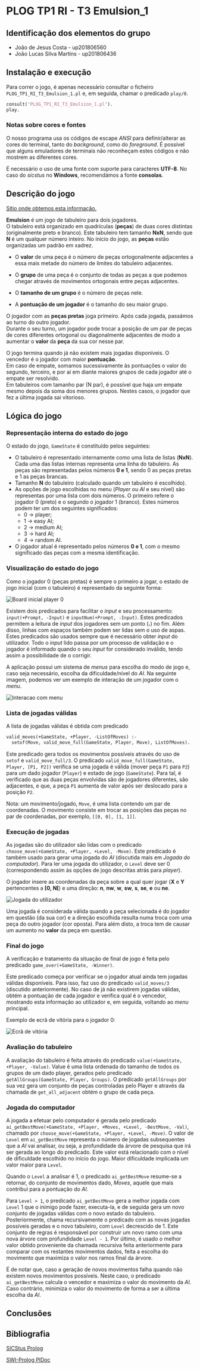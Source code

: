 # PLOG TP1 RI - T3 Emulsion_1

## Identificação dos elementos do grupo

- João de Jesus Costa - up201806560
- João Lucas Silva Martins - up201806436

## Instalação e execução

Para correr o jogo, é apenas necessário consultar o ficheiro `PLOG_TP1_RI_T3_Emulsion_1.pl`
e, em seguida, chamar o predicado `play/0`.

```pl
consult('PLOG_TP1_RI_T3_Emulsion_1.pl').
play.
```

### Notas sobre cores e fontes

O nosso programa usa os códigos de escape _ANSI_ para definir/alterar as cores
do terminal, tanto do _background_, como do _foreground_. É possível que
alguns emuladores de terminais não reconheçam estes códigos e não mostrem as
diferentes cores.

É necessário o uso de uma fonte com suporte para caracteres **UTF-8**. No
caso do _sicstus_ no **Windows**, recomendámos a fonte **consolas**.

## Descrição do jogo

[Sítio onde obtemos esta informação.](https://boardgamegeek.com/boardgame/311851/emulsion)

**Emulsion** é um jogo de tabuleiro para dois jogadores.  
O tabuleiro está organizado em quadrículas (**peças**) de duas cores distintas
(originalmente preto e branco). Este tabuleiro tem tamanho **NxN**, sendo que
**N** é um qualquer número inteiro. No ínicio do jogo, as **peças** estão
organizadas um padrão em xadrez.

- O **valor** de uma peça é o número de peças ortogonalmente adjacentes a essa
  mais metade do número de limites do tabuleiro adjacentes.

- O **grupo** de uma peça é o conjunto de todas as peças a que podemos chegar
  através de movimentos ortogonais entre peças adjacentes.

- O **tamanho de um grupo** é o número de peças nele.

- A **pontuação de um jogador** é o tamanho do seu maior grupo.

O jogador com as **peças pretas** joga primeiro. Após cada jogada, passámos ao
turno do outro jogador.  
Durante o seu turno, um jogador pode trocar a posição de um par de peças de
cores diferentes ortogonal ou diagonalmente adjacentes de modo a aumentar
o **valor** da **peça** da sua cor nesse par.

O jogo termina quando já não existem mais jogadas disponíveis. O vencedor
é o jogador com maior **pontuação**.  
Em caso de empate, somamos sucessivamente às pontuações o valor do segundo,
terceiro, e por aí em diante maiores grupos de cada jogador até o empate
ser resolvido.  
Em tabuleiros com tamanho par (N par), é possível que haja um empate mesmo
depois da soma dos menores grupos. Nestes casos, o jogador que fez a última
jogada sai vitorioso.

## Lógica do jogo

### Representação interna do estado do jogo

O estado do jogo, `GameState` é constituído pelos seguintes:

- O tabuleiro é representado internamente como uma lista de listas (**NxN**).
  Cada uma das listas internas representa uma linha do tabuleiro. As peças são
  representadas pelos números **0 e 1**, sendo 0 as peças pretas e 1 as peças
  brancas.
- Tamanho **N** do tabuleiro (calculado quando um tabuleiro é escolhido).
- As opções de jogo escolhidas no menu (_Player_ ou _AI_ e seu nível) são
  representas por uma lista com dois números. O primeiro refere o jogador 0 (preto)
  e o segundo o jogador 1 (branco). Estes números podem ter um dos seguintes
  significados:
  - 0 -> player;
  - 1 -> easy AI;
  - 2 -> medium AI;
  - 3 -> hard AI;
  - 4 -> random AI.
- O jogador atual é representado pelos números **0 e 1**, com o mesmo significado
  das peças com a mesma identificação.

### Visualização do estado do jogo

Como o jogador 0 (peças pretas) é sempre o primeiro a jogar, o estado de jogo
inicial (com o tabuleiro) é representado da seguinte forma:

![Board inicial player 0](img/initial_board.png)

Existem dois predicados para facilitar o _input_ e seu processamento:
`input(+Prompt, -Input)` e `inputNum(+Prompt, -Input)`. Estes predicados permitem
a leitura de _input_ dos jogadores sem um ponto (**.**) no fim. Além disso, linhas
com espaços também podem ser lidas sem o uso de aspas.  
Estes predicados são usados sempre que é necessário obter _input_ do utilizador.
Todo o _input_ lido passa por um processo de validação e o jogador é informado
quando o seu _input_ for considerado inválido, tendo assim a possibilidade de
o corrigir.

A aplicação possui um sistema de _menus_ para escolha do modo de jogo e, caso seja
necessário, escolha da dificuldade/nível do _AI_. Na seguinte imagem, podemos
ver um exemplo de interação de um jogador com o _menu_.

![Interacao com menu](img/menu.png)

### Lista de jogadas válidas

A lista de jogadas válidas é obtida com predicado

```pl
valid_moves(+GameState, +Player, -ListOfMoves) :-
  setof(Move, valid_move_full(GameState, Player, Move), ListOfMoves).
```

Este predicado gera todos os movimentos possíveis através do uso de `setof`
e `valid_move_full/3`.  O predicado `valid_move_full(GameState, Player, [P1, P2])`
verifica se uma jogada é válida (mover peça `P1` para `P2`) para um dado jogador
(`Player`) e estado de jogo (`GameState`). Para tal, é verificado que as duas
peças envolvidas são de jogadores diferentes, são adjacentes, e que, a peça `P1`
aumenta de valor após ser deslocado para a posição `P2`.

Nota: um movimento/jogado, `Move`, é uma lista contendo um par de coordenadas.
O movimento consiste em trocar as posições das peças no par de coordenadas, por
exemplo, `[[0, 0], [1, 1]]`.

### Execução de jogadas

As jogadas são do utilizador são lidas com o predicado
`choose_move(+GameState, +Player, +Level, -Move)`. Este predicado é também usado
para gerar uma jogada do _AI_ (discutida mais em _Jogada do computador_). Para
ler uma jogada do utilizador, o `Level` deve ser 0 (correspondendo assim às
opções de jogo descritas atrás para _player_).

O jogador insere as coordenadas da peça sobre a qual quer jogar (**X** e **Y**
pertencentes a **[0, N[**) e uma direção: **n**, **nw**, **w**, **sw**, **s**,
**se**, **e** ou **ne**.

![Jogada do utilizador](img/menu.png)

Uma jogada é considerada válida quando a peça selecionada é do jogador em questão
(da sua cor) e a direção escolhida resulta numa troca com uma peça do outro
jogador (cor oposta). Para além disto, a troca tem de causar um aumento no
**valor** da peça em questão.

### Final do jogo

A verificação e tratamento da situação de final de jogo é feita pelo predicado
`game_over(+GameState, -Winner)`.

Este predicado começa por verificar se o jogador atual ainda tem jogadas válidas
disponíveis. Para isso, faz uso do predicado `valid_moves/3` (discutido
anteriormente). No caso de já não existirem jogadas válidas, obtém a pontuação
de cada jogador e verifica qual é o vencedor, mostrando esta informação ao
utilizador e, em seguida, voltando ao _menu_ principal.

Exemplo de ecrã de vitória para o jogador 0:

![Ecrã de vitória](img/victory_screen.png)

### Avaliação do tabuleiro

A avaliação do tabuleiro é feita através do predicado
`value(+GameState, +Player, -Value)`. Value é uma lista ordenada do tamanho de todos os
grupos de um dado player, gerados pelo predicado `getAllGroups(GameState, Player, Groups)`.
O predicado `getAllGroups` por sua vez gera um conjunto de peças controladas pelo Player e
através da chamada de `get_all_adjacent` obtém o grupo de cada peça.

### Jogada do computador

A jogada a efetuar pelo computador é gerada pelo predicado
`ai_getBestMove(+GameState, +Player, +Moves, +Level, -BestMove, -Val)`,
chamado por `choose_move(+GameState, +Player, +Level, -Move)`. O valor de `Level`
em `ai_getBestMove` representa o número de jogadas subsequentes que a _AI_ vai
analisar, ou seja, a profundidade da árvore de pesquisa que irá ser gerada ao
longo do predicado. Este valor está relacionado com o nível de dificuldade
escolhido no início do jogo. Maior dificuldade implicada um valor maior para
`Level`.

Quando o `Level` a analisar é 1, o predicado `ai_getBestMove` resume-se a retornar,
do conjunto de movimentos dado, _Moves_, aquele que mais contribui para a pontuação
do _AI_.

Para `Level > 1`, o predicado `ai_getBestMove` gera a melhor jogada com `Level` 1
que o inimigo pode fazer, executa-la, e de seguida gera um novo conjunto de jogadas
válidas com o novo estado do tabuleiro. Posteriormente, chama recursivamente o
predicado com as novas jogadas possíveis geradas e o novo tabuleiro, com `Level`
decrescido de 1. Este conjunto de regras é responsável por construir um novo ramo
com uma nova árvore com profundidade `Level - 1`. Por último, é usado o melhor
valor obtido proveniente da chamada recursiva feita anteriormente para comparar
com os restantes movimentos dados, feita a escolha do movimento que maximiza o
valor nos ramos final da árvore.

É de notar que, caso a geração de novos movimentos falha quando não existem
novos movimentos possíveis. Neste caso, o predicado `ai_getBestMove` calcula o
vencedor e maximiza o valor do movimento da _AI_. Caso contrário, minimiza o
valor do movimento de forma a ser a última escolha da _AI_.

## Conclusões

## Bibliografia

[SICStus Prolog](https://sicstus.sics.se/sicstus/docs/latest4/html/sicstus/)

[SWI-Prolog PlDoc](https://www.swi-prolog.org/pldoc/doc_for?object=manual)
